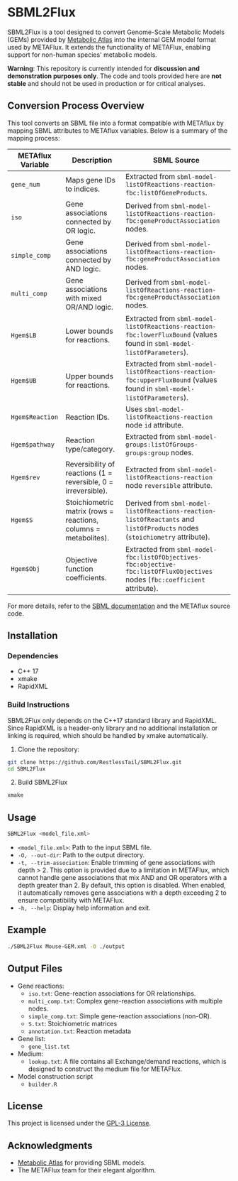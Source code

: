# SBML2Flux
SBML2Flux is a tool designed to convert Genome-Scale Metabolic Models (GEMs) provided by [Metabolic Atlas](https://metabolicatlas.org/) into the internal GEM model format used by METAFlux. It extends the functionality of METAFlux, enabling support for non-human species' metabolic models.

**Warning**: This repository is currently intended for **discussion and demonstration purposes only**. The code and tools provided here are **not stable** and should not be used in production or for critical analyses.

## Conversion Process Overview
This tool converts an SBML file into a format compatible with METAflux by mapping SBML attributes to METAflux variables. Below is a summary of the mapping process:

|METAflux Variable|Description|SBML Source|
|------|-------|-------|
|`gene_num`| Maps gene IDs to indices.| Extracted from `sbml-model-listOfReactions-reaction-fbc:listOfGeneProducts`.|
|`iso`| Gene associations connected by OR logic.| Derived from `sbml-model-listOfReactions-reaction-fbc:geneProductAssociation` nodes.|
|`simple_comp`| Gene associations connected by AND logic.| Derived from `sbml-model-listOfReactions-reaction-fbc:geneProductAssociation` nodes.|
|`multi_comp`| Gene associations with mixed OR/AND logic.| Derived from `sbml-model-listOfReactions-reaction-fbc:geneProductAssociation` nodes.|
|`Hgem$LB`| Lower bounds for reactions.| Extracted from `sbml-model-listOfReactions-reaction-fbc:lowerFluxBound` (values found in `sbml-model-listOfParameters`).|
|`Hgem$UB`| Upper bounds for reactions.| Extracted from `sbml-model-listOfReactions-reaction-fbc:upperFluxBound` (values found in `sbml-model-listOfParameters`).|
|`Hgem$Reaction`| Reaction IDs.| Uses `sbml-model-listOfReactions-reaction` node `id` attribute.|
|`Hgem$pathway`| Reaction type/category.| Extracted from `sbml-model-groups:listOfGroups-groups:group` nodes.|
|`Hgem$rev`| Reversibility of reactions (1 = reversible, 0 = irreversible).| Extracted from `sbml-model-listOfReactions-reaction` node `reversible` attribute.|
|`Hgem$S`| Stoichiometric matrix (rows = reactions, columns = metabolites).| Derived from `sbml-model-listOfReactions-reaction-listOfReactants` and `listOfProducts` nodes (`stoichiometry` attribute).|
|`Hgem$Obj`| Objective function coefficients.| Extracted from `sbml-model-fbc:listOfObjectives-fbc:objective-fbc:listOfFluxObjectives` nodes (`fbc:coefficient` attribute).|

For more details, refer to the [SBML documentation](http://sbml.org) and the METAflux source code.

## Installation
### Dependencies
+ C++ 17
+ xmake
+ RapidXML

### Build Instructions
SBML2Flux only depends on the C++17 standard library and RapidXML. Since RapidXML is a header-only library and no additional installation or linking is required, which should be handled by xmake automatically.

1. Clone the repository:

```bash
git clone https://github.com/RestlessTail/SBML2Flux.git
cd SBML2Flux
```

2. Build SBML2Flux

```bash
xmake
```

## Usage
```bash
SBML2Flux <model_file.xml>
```

+ `<model_file.xml>`: Path to the input SBML file.
+ `-O, --out-dir`: Path to the output directory.
+ `-t, --trim-association`: Enable trimming of gene associations with depth > 2. This option is provided due to a limitation in METAFlux, which cannot handle gene associations that mix AND and OR operators with a depth greater than 2. By default, this option is disabled. When enabled, it automatically removes gene associations with a depth exceeding 2 to ensure compatibility with METAFlux.
+ `-h, --help`: Display help information and exit.

## Example
```bash
./SBML2Flux Mouse-GEM.xml -O ./output
```

## Output Files
+ Gene reactions:
	* `iso.txt`: Gene-reaction associations for OR relationships.
	* `multi_comp.txt`: Complex gene-reaction associations with multiple nodes.
	* `simple_comp.txt`: Simple gene-reaction associations (non-OR).
	* `S.txt`: Stoichiometric matrices
	* `annotation.txt`: Reaction metadata
+ Gene list:
	* `gene_list.txt`
+ Medium:
	* `lookup.txt`: A file contains all Exchange/demand reactions, which is designed to construct the medium file for METAFlux. 
+ Model construction script
	* `builder.R`

## License
This project is licensed under the [GPL-3 License](LICENSE).

## Acknowledgments
+ [Metabolic Atlas](https://metabolicatlas.org/) for providing SBML models.
+ The METAFlux team for their elegant algorithm.

